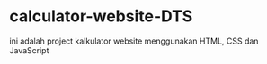 # calculator-website-DTS
ini adalah project kalkulator website menggunakan HTML, CSS dan JavaScript

